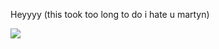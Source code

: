 Heyyyy (this took too long to do i hate u martyn)

![](https://komarev.com/ghpvc/?username=scottpulze&color=blue&style=plastic)
